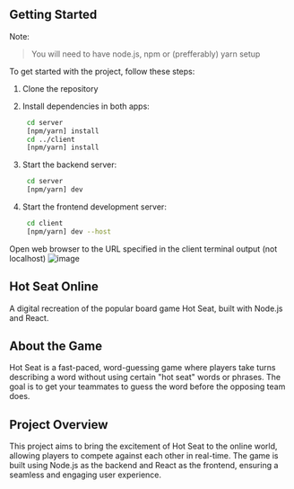 ## Getting Started

Note: 
> You will need to have node.js, npm or (prefferably) yarn setup

To get started with the project, follow these steps:

1. Clone the repository

2. Install dependencies in both apps:

   ```bash
    cd server
    [npm/yarn] install
    cd ../client
    [npm/yarn] install
   ```

3. Start the backend server:

   ```bash
    cd server
    [npm/yarn] dev
   ```

4. Start the frontend development server:

   ```bash
    cd client
    [npm/yarn] dev --host
   ```

Open web browser to the URL specified in the client terminal output (not localhost)
![image](https://github.com/user-attachments/assets/ebf9af36-490e-4a43-ba83-6a610716a339)


## Hot Seat Online

A digital recreation of the popular board game Hot Seat, built with Node.js and React.

## About the Game

Hot Seat is a fast-paced, word-guessing game where players take turns describing a word without using certain "hot seat" words or phrases. The goal is to get your teammates to guess the word before the opposing team does.

## Project Overview

This project aims to bring the excitement of Hot Seat to the online world, allowing players to compete against each other in real-time. The game is built using Node.js as the backend and React as the frontend, ensuring a seamless and engaging user experience.
